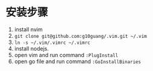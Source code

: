 # 安装步骤

1. install nvim
2. `git clone git@github.com:g10guang/.vim.git ~/.vim`
3. `ln -s ~/.vim/.vimrc ~/.vimrc`
4. install nodejs.
5. open vim and run command `:PlugInstall`
6. open go file and run command `:GoInstallBinaries`
